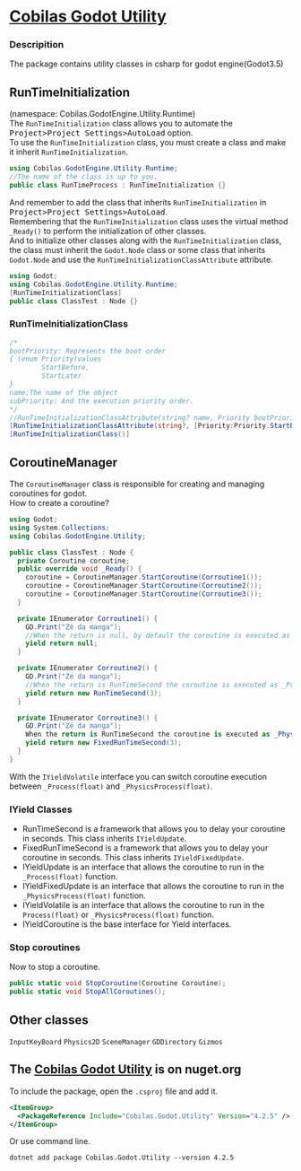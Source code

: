# [Cobilas Godot Utility](https://belicusbr.github.io/com.cobilas.docs/mds/gd-utility-getting-started.html)
### Descripition
The package contains utility classes in csharp for godot engine(Godot3.5)
## RunTimeInitialization
(namespace: Cobilas.GodotEngine.Utility.Runtime) \
The `RunTimeInitialization` class allows you to automate the <kbd>Project&gt;Project Settings&gt;AutoLoad</kbd> option. \
To use the `RunTimeInitialization` class, you must create a class and make it inherit `RunTimeInitialization`.
```c#
using Cobilas.GodotEngine.Utility.Runtime;
//The name of the class is up to you.
public class RunTimeProcess : RunTimeInitialization {}
```
And remember to add the class that inherits `RunTimeInitialization` in <kbd>Project&gt;Project Settings&gt;AutoLoad</kbd>. \
Remembering that the `RunTimeInitialization` class uses the virtual method `_Ready()` to perform the initialization of other classes. \
And to initialize other classes along with the `RunTimeInitialization` class, the class must inherit the `Godot.Node` class or some class that inherits `Godot.Node` and use the `RunTimeInitializationClassAttribute` attribute.
```c#
using Godot;
using Cobilas.GodotEngine.Utility.Runtime;
[RunTimeInitializationClass]
public class ClassTest : Node {}
```
### RunTimeInitializationClass
```c#
/*
bootPriority: Represents the boot order
{ (enum Priority)values
        StartBefore,
        StartLater
}
name:The name of the object
subPriority: And the execution priority order.
*/
//RunTimeInitializationClassAttribute(string? name, Priority bootPriority = Priority.StartBefore, int subPriority = 0, bool lastBoot = false)
[RunTimeInitializationClassAttribute(string?, [Priority:Priority.StartBefore], [int:0], [bool:false])]
[RunTimeInitializationClass()]
```
## CoroutineManager
The `CoroutineManager` class is responsible for creating and managing coroutines for godot. \
How to create a coroutine?
```c#
using Godot;
using System.Collections;
using Cobilas.GodotEngine.Utility;

public class ClassTest : Node {
  private Coroutine coroutine;
  public override void _Ready() {
    coroutine = CoroutineManager.StartCoroutine(Corroutine1());
    coroutine = CoroutineManager.StartCoroutine(Corroutine2());
    coroutine = CoroutineManager.StartCoroutine(Corroutine3());
  }

  private IEnumerator Corroutine1() {
    GD.Print("Zé da manga");
    //When the return is null, by default the coroutine is executed as _Process().
    yield return null;
  }

  private IEnumerator Corroutine2() {
    GD.Print("Zé da manga");
    //When the return is RunTimeSecond the coroutine is executed as _Process() with a pre-defined delay.
    yield return new RunTimeSecond(3);
  }

  private IEnumerator Corroutine3() {
    GD.Print("Zé da manga");
    When the return is RunTimeSecond the coroutine is executed as _PhysicProcess() with a pre-defined delay.
    yield return new FixedRunTimeSecond(3);
  }
}
```
With the `IYieldVolatile` interface you can switch coroutine execution between `_Process(float)` and `_PhysicsProcess(float)`.
### IYield Classes
- RunTimeSecond is a framework that allows you to delay your coroutine in seconds. This class inherits `IYieldUpdate`.
- FixedRunTimeSecond is a framework that allows you to delay your coroutine in seconds. This class inherits `IYieldFixedUpdate`.
- IYieldUpdate is an interface that allows the coroutine to run in the `_Process(float)` function.
- IYieldFixedUpdate is an interface that allows the coroutine to run in the `_PhysicsProcess(float)` function.
- IYieldVolatile is an interface that allows the coroutine to run in the `Process(float)` or `_PhysicsProcess(float)` function.
- IYieldCoroutine is the base interface for Yield interfaces.
### Stop coroutines
Now to stop a coroutine.
```c#
public static void StopCoroutine(Coroutine Coroutine);
public static void StopAllCoroutines();
```
## Other classes
`InputKeyBoard` `Physics2D` `SceneManager` `GDDirectory` `Gizmos`

## The [Cobilas Godot Utility](https://www.nuget.org/packages/Cobilas.Godot.Utility/) is on nuget.org
To include the package, open the `.csproj` file and add it.
```xml
<ItemGroup>
  <PackageReference Include="Cobilas.Godot.Utility" Version="4.2.5" />
</ItemGroup>
```
Or use command line.
```
dotnet add package Cobilas.Godot.Utility --version 4.2.5
```
